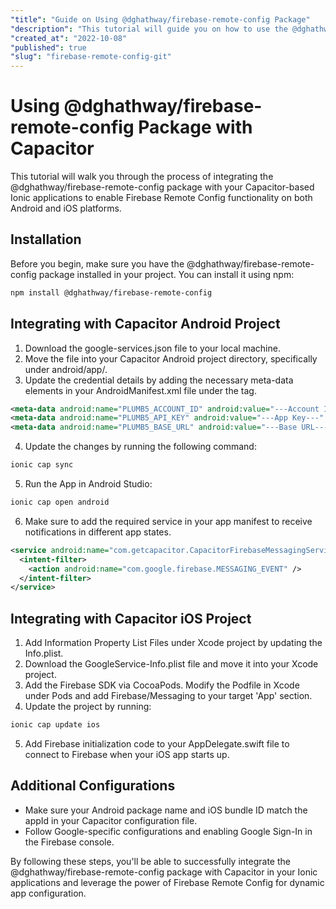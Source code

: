 ```yaml
---
"title": "Guide on Using @dghathway/firebase-remote-config Package"
"description": "This tutorial will guide you on how to use the @dghathway/firebase-remote-config package with Capacitor in your Ionic applications. It includes step-by-step instructions on integrating Firebase Remote Config on both Android and iOS platforms."
"created_at": "2022-10-08"
"published": true
"slug": "firebase-remote-config-git"
---
```


# Using @dghathway/firebase-remote-config Package with Capacitor

This tutorial will walk you through the process of integrating the @dghathway/firebase-remote-config package with your Capacitor-based Ionic applications to enable Firebase Remote Config functionality on both Android and iOS platforms.

## Installation

Before you begin, make sure you have the @dghathway/firebase-remote-config package installed in your project. You can install it using npm:

```bash
npm install @dghathway/firebase-remote-config
```

## Integrating with Capacitor Android Project

1. Download the google-services.json file to your local machine.
2. Move the file into your Capacitor Android project directory, specifically under android/app/.
3. Update the credential details by adding the necessary meta-data elements in your AndroidManifest.xml file under the <application> tag.

```xml
<meta-data android:name="PLUMB5_ACCOUNT_ID" android:value="---Account Id---" />
<meta-data android:name="PLUMB5_API_KEY" android:value="---App Key---" />
<meta-data android:name="PLUMB5_BASE_URL" android:value="---Base URL---" />
```

4. Update the changes by running the following command:

```bash
ionic cap sync
```

5. Run the App in Android Studio:

```bash
ionic cap open android
```

6. Make sure to add the required service in your app manifest to receive notifications in different app states.

```xml
<service android:name="com.getcapacitor.CapacitorFirebaseMessagingService" android:exported="false">
  <intent-filter>
    <action android:name="com.google.firebase.MESSAGING_EVENT" />
  </intent-filter>
</service>
```

## Integrating with Capacitor iOS Project

1. Add Information Property List Files under Xcode project by updating the Info.plist.
2. Download the GoogleService-Info.plist file and move it into your Xcode project.
3. Add the Firebase SDK via CocoaPods. Modify the Podfile in Xcode under Pods and add Firebase/Messaging to your target 'App' section.
4. Update the project by running:

```bash
ionic cap update ios
```

5. Add Firebase initialization code to your AppDelegate.swift file to connect to Firebase when your iOS app starts up.

## Additional Configurations

- Make sure your Android package name and iOS bundle ID match the appId in your Capacitor configuration file.
- Follow Google-specific configurations and enabling Google Sign-In in the Firebase console.

By following these steps, you'll be able to successfully integrate the @dghathway/firebase-remote-config package with Capacitor in your Ionic applications and leverage the power of Firebase Remote Config for dynamic app configuration.
```